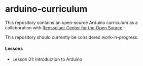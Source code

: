# arduino-curriculum
This repository contains an open-source Arduino curriculum as a collaboration with [Rensselaer Center for the Open Source](https://github.com/rcos).

This repository should currently be considered work-in-progress.

#### Lessons ####
- Lesson 01: Introduction to Arduino